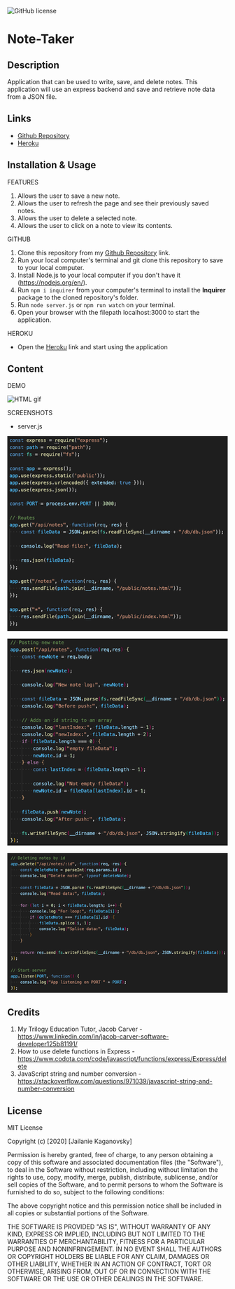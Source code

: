 ![GitHub license](https://img.shields.io/badge/license-MIT-blue.svg)

# Note-Taker

## Description
Application that can be used to write, save, and delete notes. This application will use an express backend and save and retrieve note data from a JSON file.

## Links
* [Github Repository](https://github.com/jkaganovsky/Note-Taker)
* [Heroku](https://notes-logging.herokuapp.com/)


## Installation & Usage
FEATURES
1. Allows the user to save a new note.
1. Allows the user to refresh the page and see their previously saved notes.
1. Allows the user to delete a selected note.
1. Allows the user to click on a note to view its contents.


GITHUB
1. Clone this repository from my [Github Repository](https://github.com/jkaganovsky/Note-Taker) link.
1. Run your local computer's terminal and git clone this repository to save to your local computer.
1. Install Node.js to your local computer if you don't have it (https://nodejs.org/en/).
1. Run `npm i inquirer` from your computer's terminal to install the **Inquirer** package to the cloned repository's folder.
1. Run `node server.js` or `npm run watch` on your terminal.
1. Open your browser with the filepath localhost:3000 to start the application.


HEROKU
* Open the [Heroku](https://notes-logging.herokuapp.com/) link and start using the application

## Content
DEMO

![HTML gif](./public/assets/images/note-taker.gif)

SCREENSHOTS

- server.js

![routes](./public/assets/images/routes-app.get.png)

![posts](./public/assets/images/posts-app.post.png)

![delete](./public/assets/images/delete-app.delete.png)

## Credits
1. My Trilogy Education Tutor, Jacob Carver - https://www.linkedin.com/in/jacob-carver-software-developer125b81191/
1. How to use delete functions in Express - https://www.codota.com/code/javascript/functions/express/Express/delete
1. JavaScript string and number conversion - https://stackoverflow.com/questions/971039/javascript-string-and-number-conversion

## License
MIT License

Copyright (c) [2020] [Jailanie Kaganovsky]

Permission is hereby granted, free of charge, to any person obtaining a copy
of this software and associated documentation files (the "Software"), to deal
in the Software without restriction, including without limitation the rights
to use, copy, modify, merge, publish, distribute, sublicense, and/or sell
copies of the Software, and to permit persons to whom the Software is
furnished to do so, subject to the following conditions:

The above copyright notice and this permission notice shall be included in all
copies or substantial portions of the Software.

THE SOFTWARE IS PROVIDED "AS IS", WITHOUT WARRANTY OF ANY KIND, EXPRESS OR
IMPLIED, INCLUDING BUT NOT LIMITED TO THE WARRANTIES OF MERCHANTABILITY,
FITNESS FOR A PARTICULAR PURPOSE AND NONINFRINGEMENT. IN NO EVENT SHALL THE
AUTHORS OR COPYRIGHT HOLDERS BE LIABLE FOR ANY CLAIM, DAMAGES OR OTHER
LIABILITY, WHETHER IN AN ACTION OF CONTRACT, TORT OR OTHERWISE, ARISING FROM,
OUT OF OR IN CONNECTION WITH THE SOFTWARE OR THE USE OR OTHER DEALINGS IN THE
SOFTWARE.
